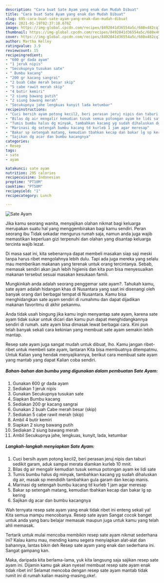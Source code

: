 ```yaml
---
description: "Cara buat Sate Ayam yang enak dan Mudah Dibuat"
title: "Cara buat Sate Ayam yang enak dan Mudah Dibuat"
slug: 695-cara-buat-sate-ayam-yang-enak-dan-mudah-dibuat
date: 2021-01-19T02:37:18.678Z
image: https://img-global.cpcdn.com/recipes/8492041d36554a5c/680x482cq70/sate-ayam-foto-resep-utama.jpg
thumbnail: https://img-global.cpcdn.com/recipes/8492041d36554a5c/680x482cq70/sate-ayam-foto-resep-utama.jpg
cover: https://img-global.cpcdn.com/recipes/8492041d36554a5c/680x482cq70/sate-ayam-foto-resep-utama.jpg
author: Martha Kelley
ratingvalue: 3.9
reviewcount: 15
recipeingredient:
- "600 gr dada ayam"
- "1 jeruk nipis"
- "Secukupnya tusukan sate"
- " Bumbu kacang"
- "200 gr kacang sangrai"
- "2 buah Cabe merah besar skip"
- "5 cabe rawit merah skip"
- "4 butir kemiri"
- "2 siung bawang putih"
- "2 siung bawang merah"
- "Secukupnya jahe lengkuas kunyit lada ketumbar"
recipeinstructions:
- "Cuci bersih ayam potong kecil2, beri perasan jeruj nipis dan taburi sedikit garam, aduk sampai merata diamkan kurleb 10 mnit."
- "Bilas dg air mengalir kemudian tusuk semua potongan ayam ke lidi sate"
- "Tumis bumbu halus dg minyak, tambahkan kacang yg sudah dihaluskan dg air, masak sp mendidih tambahkan gula garam dan kecap manis."
- "Marinasi dg setengah bumbu kacang td kurleb 1 jam agar meresap"
- "Bakar sp setengah matang, kemudian tbahkan kecap dan bakar lg sp kering"
- "Sajikan dg acar dan bumbu kacangnya"
categories:
- Resep
tags:
- sate
- ayam

katakunci: sate ayam 
nutrition: 295 calories
recipecuisine: Indonesian
preptime: "PT10M"
cooktime: "PT50M"
recipeyield: "1"
recipecategory: Lunch

---
```



![Sate Ayam](https://img-global.cpcdn.com/recipes/8492041d36554a5c/680x482cq70/sate-ayam-foto-resep-utama.jpg)

Jika kamu seorang wanita, menyajikan olahan nikmat bagi keluarga merupakan suatu hal yang menggembirakan bagi kamu sendiri. Peran seorang ibu Tidak sekadar mengurus rumah saja, namun anda juga wajib memastikan keperluan gizi terpenuhi dan olahan yang disantap keluarga tercinta wajib lezat.

Di masa  saat ini, kita sebenarnya dapat membeli masakan siap saji meski tanpa harus ribet mengolahnya lebih dulu. Tapi ada juga mereka yang selalu mau memberikan makanan yang terenak untuk orang tercintanya. Sebab, memasak sendiri akan jauh lebih higienis dan kita pun bisa menyesuaikan makanan tersebut sesuai masakan kesukaan famili. 



Mungkinkah anda adalah seorang penggemar sate ayam?. Tahukah kamu, sate ayam adalah hidangan khas di Nusantara yang saat ini disenangi oleh banyak orang dari berbagai tempat di Nusantara. Kamu bisa menghidangkan sate ayam sendiri di rumahmu dan dapat dijadikan makanan favoritmu di akhir pekanmu.

Anda tidak usah bingung jika kamu ingin menyantap sate ayam, karena sate ayam tidak sukar untuk dicari dan kamu pun dapat menghidangkannya sendiri di rumah. sate ayam bisa dimasak lewat berbagai cara. Kini pun telah banyak sekali cara kekinian yang membuat sate ayam semakin lebih mantap.

Resep sate ayam juga sangat mudah untuk dibuat, lho. Kamu jangan ribet-ribet untuk membeli sate ayam, lantaran Kita bisa membuatnya ditempatmu. Untuk Kalian yang hendak menyajikannya, berikut cara membuat sate ayam yang mantab yang dapat Kalian coba sendiri.

<!--inarticleads1-->

##### Bahan-bahan dan bumbu yang digunakan dalam pembuatan Sate Ayam:

1. Gunakan 600 gr dada ayam
1. Sediakan 1 jeruk nipis
1. Gunakan Secukupnya tusukan sate
1. Siapkan  Bumbu kacang
1. Sediakan 200 gr kacang sangrai
1. Gunakan 2 buah Cabe merah besar (skip)
1. Sediakan 5 cabe rawit merah (skip)
1. Ambil 4 butir kemiri
1. Siapkan 2 siung bawang putih
1. Sediakan 2 siung bawang merah
1. Ambil Secukupnya jahe, lengkuas, kunyit, lada, ketumbar




<!--inarticleads2-->

##### Langkah-langkah menyiapkan Sate Ayam:

1. Cuci bersih ayam potong kecil2, beri perasan jeruj nipis dan taburi sedikit garam, aduk sampai merata diamkan kurleb 10 mnit.
1. Bilas dg air mengalir kemudian tusuk semua potongan ayam ke lidi sate
1. Tumis bumbu halus dg minyak, tambahkan kacang yg sudah dihaluskan dg air, masak sp mendidih tambahkan gula garam dan kecap manis.
1. Marinasi dg setengah bumbu kacang td kurleb 1 jam agar meresap
1. Bakar sp setengah matang, kemudian tbahkan kecap dan bakar lg sp kering
1. Sajikan dg acar dan bumbu kacangnya




Wah ternyata resep sate ayam yang enak tidak ribet ini enteng sekali ya! Kita semua mampu mencobanya. Resep sate ayam Sangat cocok banget untuk anda yang baru belajar memasak maupun juga untuk kamu yang telah ahli memasak.

Tertarik untuk mulai mencoba membikin resep sate ayam nikmat sederhana ini? Kalau kamu mau, mending kamu segera menyiapkan alat-alat dan bahannya, lantas bikin deh Resep sate ayam yang enak dan sederhana ini. Sangat gampang kan. 

Maka, daripada kita berlama-lama, yuk kita langsung saja sajikan resep sate ayam ini. Dijamin kamu gak akan nyesel membuat resep sate ayam enak tidak ribet ini! Selamat mencoba dengan resep sate ayam mantab tidak rumit ini di rumah kalian masing-masing,oke!.


